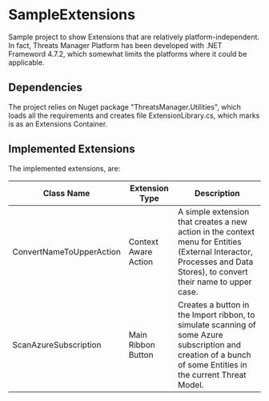 # SampleExtensions

Sample project to show Extensions that are relatively platform-independent. In fact, Threats Manager Platform has been developed with .NET Frameword 4.7.2, which somewhat limits the platforms where it could be applicable.

## Dependencies

The project relies on Nuget package "ThreatsManager.Utilities", which loads all the requirements and creates file ExtensionLibrary.cs, which marks is as an Extensions Container.

## Implemented Extensions

The implemented extensions, are:

|Class Name   |Extension Type  |Description       |
|-------------|----------------|------------------|
|ConvertNameToUpperAction|Context Aware Action|A simple extension that creates a new action in the context menu for Entities (External Interactor, Processes and Data Stores), to convert their name to upper case.|
|ScanAzureSubscription|Main Ribbon Button|Creates a button in the Import ribbon, to simulate scanning of some Azure subscription and creation of a bunch of some Entities in the current Threat Model.|
